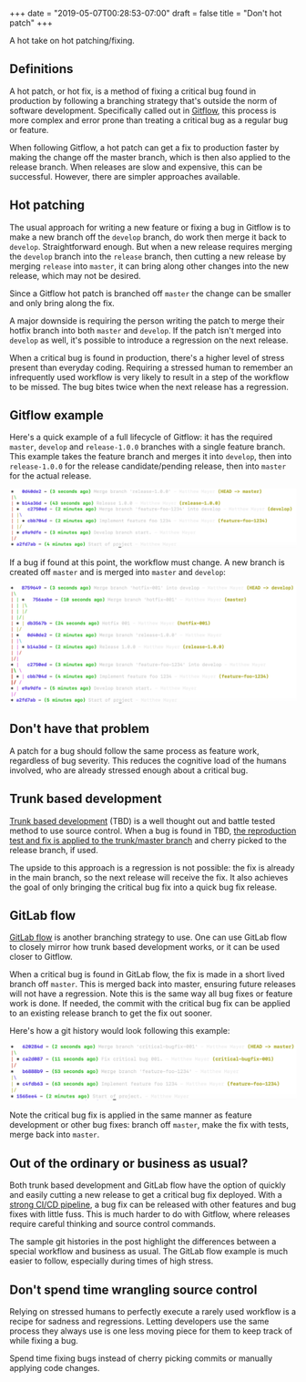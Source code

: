 +++
date = "2019-05-07T00:28:53-07:00"
draft = false
title = "Don't hot patch"
+++

A hot take on hot patching/fixing.

## Definitions

A hot patch, or hot fix, is a method of fixing a critical bug found in production by following a branching strategy that's outside the norm of software development. Specifically called out in [Gitflow](https://nvie.com/posts/a-successful-git-branching-model/), this process is more complex and error prone than treating a critical bug as a regular bug or feature.

When following Gitflow, a hot patch can get a fix to production faster by making the change off the master branch, which is then also applied to the release branch. When releases are slow and expensive, this can be successful. However, there are simpler approaches available.

## Hot patching

The usual approach for writing a new feature or fixing a bug in Gitflow is to make a new branch off the `develop` branch, do work then merge it back to `develop`. Straightforward enough. But when a new release requires merging the `develop` branch into the `release` branch, then cutting a new release by merging `release` into `master`, it can bring along other changes into the new release, which may not be desired.

Since a Gitflow hot patch is branched off `master` the change can be smaller and only bring along the fix.

A major downside is requiring the person writing the patch to merge their hotfix branch into both `master` and `develop`. If the patch isn't merged into `develop` as well, it's possible to introduce a regression on the next release.

When a critical bug is found in production, there's a higher level of stress present than everyday coding. Requiring a stressed human to remember an infrequently used workflow is very likely to result in a step of the workflow to be missed. The bug bites twice when the next release has a regression.

## Gitflow example

Here's a quick example of a full lifecycle of Gitflow: it has the required `master`, `develop` and `release-1.0.0` branches with a single feature branch. This example takes the feature branch and merges it into `develop`, then into `release-1.0.0` for the release candidate/pending release, then into `master` for the actual release.

![Gitflow](https://github.com/matthewkmayer/matthewkmayer.github.io/raw/master/images/gitflow-before-hotfix.png)

If a bug if found at this point, the workflow must change. A new branch is created off `master` and is merged into `master` and `develop`:

![Gitflow hotfix](https://github.com/matthewkmayer/matthewkmayer.github.io/raw/master/images/gitflow-after-hotfix.png)

## Don't have that problem

A patch for a bug should follow the same process as feature work, regardless of bug severity. This reduces the cognitive load of the humans involved, who are already stressed enough about a critical bug.

## Trunk based development

[Trunk based development](https://trunkbaseddevelopment.com/) (TBD) is a well thought out and battle tested method to use source control. When a bug is found in TBD, [the reproduction test and fix is applied to the trunk/master branch](https://trunkbaseddevelopment.com/branch-for-release/) and cherry picked to the release branch, if used.

The upside to this approach is a regression is not possible: the fix is already in the main branch, so the next release will receive the fix. It also achieves the goal of only bringing the critical bug fix into a quick bug fix release.

## GitLab flow

[GitLab flow](https://docs.gitlab.com/ee/workflow/gitlab_flow.html) is another branching strategy to use. One can use GitLab flow to closely mirror how trunk based development works, or it can be used closer to Gitflow.

When a critical bug is found in GitLab flow, the fix is made in a short lived branch off `master`. This is merged back into master, ensuring future releases will not have a regression. Note this is the same way all bug fixes or feature work is done. If needed, the commit with the critical bug fix can be applied to an existing release branch to get the fix out sooner.

Here's how a git history would look following this example:

![GitLab flow bug fix](https://github.com/matthewkmayer/matthewkmayer.github.io/raw/master/images/gitlab-flow-bugfix.png)

Note the critical bug fix is applied in the same manner as feature development or other bug fixes: branch off `master`, make the fix with tests, merge back into `master`.

## Out of the ordinary or business as usual?

Both trunk based development and GitLab flow have the option of quickly and easily cutting a new release to get a critical bug fix deployed. With a [strong CI/CD pipeline](https://matthewkmayer.github.io/blag/public/post/ci-cd-pipeline/), a bug fix can be released with other features and bug fixes with little fuss. This is much harder to do with Gitflow, where releases require careful thinking and source control commands.

The sample git histories in the post highlight the differences between a special workflow and business as usual. The GitLab flow example is much easier to follow, especially during times of high stress.

## Don't spend time wrangling source control

Relying on stressed humans to perfectly execute a rarely used workflow is a recipe for sadness and regressions. Letting developers use the same process they always use is one less moving piece for them to keep track of while fixing a bug.

Spend time fixing bugs instead of cherry picking commits or manually applying code changes.
